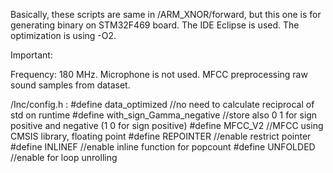 Basically, these scripts are same in /ARM_XNOR/forward, but this one is for generating binary on STM32F469 board.
The IDE Eclipse is used.
The optimization is using -O2.

Important:

Frequency: 180 MHz.
Microphone is not used.
MFCC preprocessing raw sound samples from dataset.

/Inc/config.h : 
	#define data_optimized   //no need to calculate reciprocal of std on runtime
	#define with_sign_Gamma_negative  //store also 0 1 for sign positive and negative (1 0 for sign positive)
	#define MFCC_V2       //MFCC using CMSIS library, floating point
	#define REPOINTER     //enable restrict pointer
	#define INLINEF       //enable inline function for popcount
	#define UNFOLDED      //enable for loop unrolling
